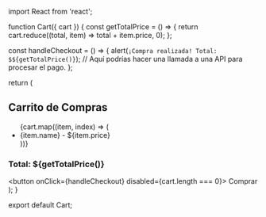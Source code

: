 import React from 'react';

function Cart({ cart }) {
  const getTotalPrice = () => {
    return cart.reduce((total, item) => total + item.price, 0);
  };

  const handleCheckout = () => {
    alert(`¡Compra realizada! Total: $${getTotalPrice()}`);
    // Aquí podrías hacer una llamada a una API para procesar el pago.
  };
  

 
  return (
    <div>
      <h2>Carrito de Compras</h2>
      <ul>
        {cart.map((item, index) => (
          <li key={index}>
            {item.name} - ${item.price}
          </li>
        ))}
      </ul>
      <h3>Total: ${getTotalPrice()}</h3>
      <button onClick={handleCheckout} disabled={cart.length === 0}>
        Comprar
      </button>
    </div>
  );
}

export default Cart;